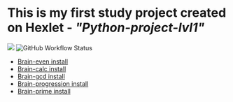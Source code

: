 # This is my first study project created on Hexlet - <i>"Python-project-lvl1"</i> 
<a href="https://codeclimate.com/github/SaiWeb5/python-project-lvl1/maintainability"><img src="https://api.codeclimate.com/v1/badges/923b9a89c6a86d5f8255/maintainability" /></a>
<img alt="GitHub Workflow Status" src="https://img.shields.io/github/workflow/status/SaiWeb5/python-project-lvl1/Linter%20CI?style=plastic">
- [Brain-even install](https://asciinema.org/a/8njmba5xY1zphDDlAkXG2rLOe)
- [Brain-calc install](https://asciinema.org/a/Vhvk07uBP2f9SaTmwQWMNuhrK)
- [Brain-gcd install](https://asciinema.org/a/PynqXNZ6bonAtchhem6YNayEO)
- [Brain-progression install](https://asciinema.org/a/vLEv4mezIt9I9oTWjESu5vhfU)
- [Brain-prime install](https://asciinema.org/a/4XCGTrcobqe7nN2PnXQ5st01F)
